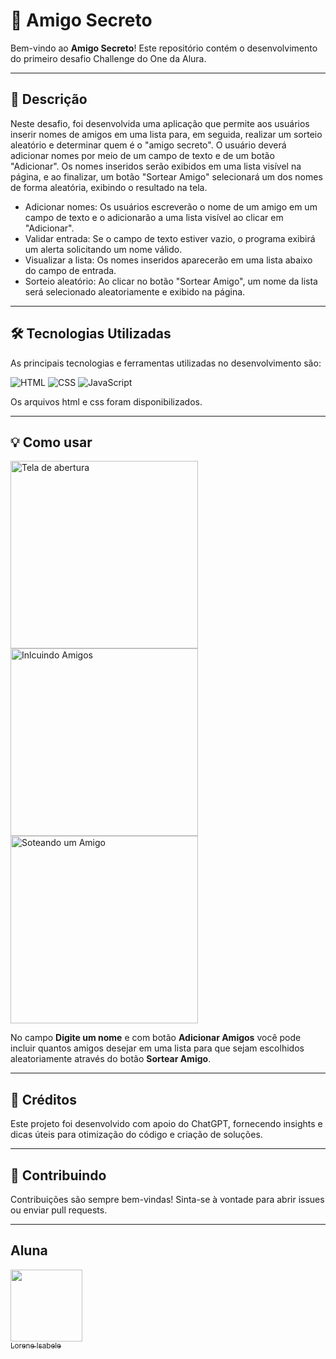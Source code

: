# 🚀 Amigo Secreto

Bem-vindo ao **Amigo Secreto**! Este repositório contém o desenvolvimento do primeiro desafio Challenge do One da Alura.

---

## 📃 Descrição

Neste desafio, foi desenvolvida uma aplicação que permite aos usuários inserir nomes de amigos em uma lista para, em seguida, realizar um sorteio aleatório e determinar quem é o "amigo secreto".
O usuário deverá adicionar nomes por meio de um campo de texto e de um botão "Adicionar".
Os nomes inseridos serão exibidos em uma lista visível na página, e ao finalizar, um botão "Sortear Amigo" selecionará um dos nomes de forma aleatória, exibindo o resultado na tela.

- Adicionar nomes: Os usuários escreverão o nome de um amigo em um campo de texto e o adicionarão a uma lista visível ao clicar em "Adicionar".
- Validar entrada: Se o campo de texto estiver vazio, o programa exibirá um alerta solicitando um nome válido.
- Visualizar a lista: Os nomes inseridos aparecerão em uma lista abaixo do campo de entrada.
- Sorteio aleatório: Ao clicar no botão "Sortear Amigo", um nome da lista será selecionado aleatoriamente e exibido na página.

---

## 🛠️ Tecnologias Utilizadas

As principais tecnologias e ferramentas utilizadas no desenvolvimento são:

![HTML](https://img.shields.io/badge/-HTML5-E34F26?style=flat&logo=html5&logoColor=white)
![CSS](https://img.shields.io/badge/-CSS3-1572B6?style=flat&logo=css3&logoColor=white)
![JavaScript](https://img.shields.io/badge/-JavaScript-F7DF1E?style=flat&logo=javascript&logoColor=black)

Os arquivos html e css foram disponibilizados.

---

## 💡 Como usar

<img src="https://github.com/user-attachments/assets/966f9742-a7b2-4e18-a1f3-7e666eb9bf58" alt="Tela de abertura" width="300"/>
<img src="https://github.com/user-attachments/assets/3804ad52-a968-427d-849e-f16ef2dd7fe3" alt="Inlcuindo Amigos" width="300"/>
<img src="https://github.com/user-attachments/assets/59eb2300-75db-4050-b12e-9ce02b44ec79" alt="Soteando um Amigo" width="300"/>

<p>No campo <strong>Digite um nome</strong> e com botão <strong>Adicionar Amigos</strong> você pode incluir quantos amigos desejar em uma lista para que sejam escolhidos aleatoriamente através do botão <strong>Sortear Amigo</strong>.</p>

---

## 🧠 Créditos
Este projeto foi desenvolvido com apoio do ChatGPT, fornecendo insights e dicas úteis para otimização do código e criação de soluções.

---

## 🤝 Contribuindo
Contribuições são sempre bem-vindas! Sinta-se à vontade para abrir issues ou enviar pull requests.

---

## Aluna
[<img loading="lazy" src="https://avatars.githubusercontent.com/u/195975182?s=400&v=4" width=115><br><sub>Lorene Isabele</sub>](https://github.com/loreneisabele)


